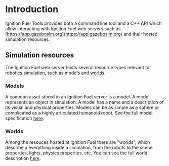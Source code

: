 # Introduction

Ignition Fuel Tools provides both a command line tool and a C++ API which allow
interacting with Ignition Fuel web servers such as
[https://app.gazebosim.org](https://app.gazebosim.org) and their hosted
simulation resources.

## Simulation resources

The Ignition Fuel web server hosts several resource types relevant to robotics
simulation, such as models and worlds.

### Models

A common asset stored in an Ignition Fuel server is a model. A model represents
an object in simulation. A model has a name and a description of its visual and
physical properties. Models can be as simple as a sphere or complicated as a
highly articulated humanoid robot. See the full model specification
[here](http://sdformat.org/spec?ver=1.6&elem=model).

### Worlds

Among the resouces hosted at Ignition Fuel there are "worlds", which describe a
everything inside a simulation, from the robots to the scene properties, lights,
physics properties, etc. You can see the full world description
<a href="http://sdformat.org/spec?elem=world">here</a>.

